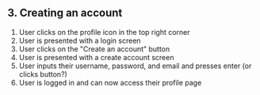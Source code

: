 ## 3. Creating an account
1. User clicks on the profile icon in the top right corner
2. User is presented with a login screen
3. User clicks on the "Create an account" button
4. User is presented with a create account screen
5. User inputs their username, password, and email and presses enter (or clicks button?)
6. User is logged in and can now access their profile page